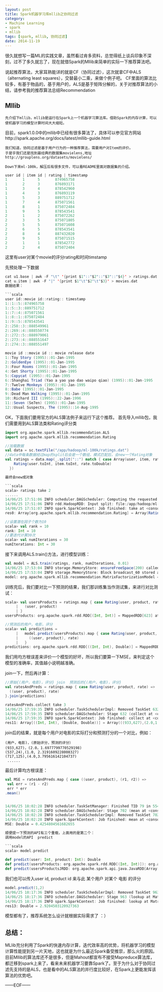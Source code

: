 ```yaml
---
layout: post
title: Spark机器学习库mllib之协同过滤
category: 
- Machine Learning
- spark
- mllib
tags: [spark, mllib, 协同过滤]
date: 2014-11-19
---
```


很久就想写一篇ML的实践文章，虽然看过肯多资料，总觉得纸上谈兵印象不深刻，过不了多久就忘了，现在就借Spark的Mllib来简单的实际一下推荐算法吧。
  
  说起推荐算法，大家耳熟能详的就是CF（协同过滤），这次就拿CF中ALS（alternating least squares），交替最小二乘，来做个例子吧。
CF里面的算法比较多，有基于物品的，基于用户的，ALS是基于矩阵分解的，关于对推荐算法的小结，请参考我的推荐算法总结Recommendation

## Mllib

    先介绍下mllib，mllib是运行在Spark上一个机器学习算法库。借助Spark的内存计算，可以使机器学习的模型计算时间大大缩短。
目前，spark1.0.0中的mllib中已经有很多算法了，具体可以参见官方网站http://spark.apache.org/docs/latest/mllib-guide.html
    
    我们知道，协同过滤是基于用户行为的一种推荐算法，需要用户对Item的评价。
    于是乎我们还是找到最经典的数据集movielens,地址http://grouplens.org/datasets/movielens/

    Down下来ml-100k，解压后有很多文件，可以看README里面对数据集的介绍。

```scala
user id | item id | rating | timestamp                
1       1      5       874965758  
1       2      3       876893171  
1       3      4       878542960  
1       4      3       876893119  
1       5      3       889751712  
1       7      4       875071561  
1       8      1       875072484  
1       9      5       878543541  
2       1      2       875072262  
2       3      5       875071805  
2       5      5       875071608  
2       6      5       878543541  
2       8      4       887432020  
2       9      5       875071515  
2       1      1       878542772  
2       2      4       875072404  
```

这里有user对某个movie的评分rating和时间timstamp


先预处理一下数据

```scala
cat u1.base | awk -F "\t" '{print $1"::"$2"::"$3"::"$4}' > ratings.dat  
cat u.item | awk -F "|" '{print $1"\t"$2"\t"$3}' > movies.dat  
数据结果：

```scala
user id::movie id::rating:: timestamp  
1::1::5::874965758  
1::5::3::889751712  
1::7::4::875071561  
1::8::1::875072484  
1::9::5::878543541  
2::258::3::888549961  
2::269::4::888550774  
2::272::5::888979061  
2::273::4::888551647  
2::274::3::888551497  
  
movie id ::movie id :: movie release date  
1::Toy Story (1995)::01-Jan-1995  
2::GoldenEye (1995)::01-Jan-1995  
3::Four Rooms (1995)::01-Jan-1995  
4::Get Shorty (1995)::01-Jan-1995  
5::Copycat (1995)::01-Jan-1995  
6::Shanghai Triad (Yao a yao yao dao waipo qiao) (1995)::01-Jan-1995  
7::Twelve Monkeys (1995)::01-Jan-1995  
8::Babe (1995)::01-Jan-1995  
9::Dead Man Walking (1995)::01-Jan-1995  
10::Richard III (1995)::22-Jan-1996  
11::Seven (Se7en) (1995)::01-Jan-1995  
12::Usual Suspects, The (1995)::14-Aug-1995  
```

OK，下面我们要用官方的ALS算法例子来运行下这个推荐。
首先导入mllib包，我们需要用到ALS算法类和Rating评分类

```scala
import org.apache.spark.mllib.recommendation.ALS  
import org.apache.spark.mllib.recommendation.Rating  

//加载数据  
val data = sc.textFile("/app/hadoop/ml-100k/ratings.dat")  
//data中每条数据经过map的split后会是一个数组，模式匹配后，会new一个Rating对象  
val ratings = data.map(_.split("::") match { case Array(user, item, rate, ts) =>  
    Rating(user.toInt, item.toInt, rate.toDouble)  
  })  

最终会new成对象

```scala
scala> ratings take 2  
......  
14/06/25 17:51:06 INFO scheduler.DAGScheduler: Computing the requested partition locally  
14/06/25 17:51:06 INFO rdd.HadoopRDD: Input split: file:/app/hadoop/ml-100k/ratings.dat:0+1826544  
14/06/25 17:51:07 INFO spark.SparkContext: Job finished: take at <console>:22, took 0.062239021 s  
res0: Array[org.apache.spark.mllib.recommendation.Rating] = Array(Rating(1,1,5.0), Rating(1,2,3.0))  
```

```scala
//设置潜在因子个数为10  
scala> val rank = 10  
rank: Int = 10  
//要迭代计算30次  
scala> val numIterations = 30  
numIterations: Int = 30  
```
接下来调用ALS.train()方法，进行模型训练：

```scala
val model = ALS.train(ratings, rank, numIterations, 0.01)  
14/06/25 17:53:04 INFO storage.MemoryStore: ensureFreeSpace(200) called with curMem=84002, maxMem=308713881  
14/06/25 17:53:04 INFO storage.MemoryStore: Block broadcast_60 stored as values to memory (estimated size 200.0 B, free 294.3 MB)  
model: org.apache.spark.mllib.recommendation.MatrixFactorizationModel = org.apache.spark.mllib.recommendation.MatrixFactorizationModel@17596ee0  
```
训练完后，我们要对比一下预测的结果，我们那训练集当作测试集，来进行对比测试：

```scala
scala> val usersProducts = ratings.map { case Rating(user, product, rate) =>  
     |   (user, product)  
     | }  
usersProducts: org.apache.spark.rdd.RDD[(Int, Int)] = MappedRDD[623] at map at <console>:21  

```
```scala
//预测后的用户，电影，评分  
scala> val predictions =   
     |   model.predict(usersProducts).map { case Rating(user, product, rate) =>   
     |     ((user, product), rate)  
     |   }  
predictions: org.apache.spark.rdd.RDD[((Int, Int), Double)] = MappedRDD[632] at map at <console>:30  
```

我们用均方根误差来评价一个模型的好坏，所以我们要算一下MSE，来判定这个模型的准确率，其值越小说明越准确。

join一下，然后再计算：

```scala
//原始{(用户，电影)，评分} join  预测后的{(用户，电影)，评分}  
val ratesAndPreds = ratings.map { case Rating(user, product, rate) =>   
  ((user, product), rate)  
}.join(predictions)  
```

```scala
ratesAndPreds.collect take 3  
14/06/25 17:59:35 INFO scheduler.TaskSchedulerImpl: Removed TaskSet 632.0, whose tasks have all completed, from pool   
14/06/25 17:59:35 INFO scheduler.DAGScheduler: Stage 632 (collect at <console>:34) finished in 1.906 s  
14/06/25 17:59:35 INFO spark.SparkContext: Job finished: collect at <console>:34, took 1.939437725 s  
res11: Array[((Int, Int), (Double, Double))] = Array(((933,627),(2.0,1.6977799770529198)), ((537,24),(1.0,2.3191609228008327)), ((717,125),(4.0,3.795616142104737)))  
```

join后的结果，就是每个用户对电影的实际打分和预测打分的一个对比，例如：

```
(用户，电影)，(原始评分，预测的评分）
(933,627)，(2.0，1.6977799770529198)
(537,24),(1.0, 2.3191609228008327)
(717,125),(4.0,3.795616142104737)
 ......
```

最后计算均方根误差：

```scala
val MSE = ratesAndPreds.map { case ((user, product), (r1, r2)) =>   
 val err = (r1 - r2)  
 err * err  
.mean()  
```
```scala

14/06/25 18:02:28 INFO scheduler.TaskSetManager: Finished TID 79 in 554 ms on localhost (progress: 1/1)  
14/06/25 18:02:28 INFO scheduler.DAGScheduler: Stage 702 (mean at <console>:36) finished in 0.556 s  
14/06/25 18:02:28 INFO scheduler.TaskSchedulerImpl: Removed TaskSet 702.0, whose tasks have all completed, from pool   
14/06/25 18:02:28 INFO spark.SparkContext: Job finished: mean at <console>:36, took 0.585592521 s  
MSE: Double = 0.4254804561682655  

顺便提一下预测的API有三个重载，上面用的是第二个：
调用model的API  predict

```scala
scala> model.predict  
                                                                                                                                             
def predict(user: Int, product: Int): Double                                                                                                 
def predict(usersProducts: org.apache.spark.rdd.RDD[(Int, Int)]): org.apache.spark.rdd.RDD[org.apache.spark.mllib.recommendation.Rating]     
def predict(usersProductsJRDD: org.apache.spark.api.java.JavaRDD[Array[Byte]]): org.apache.spark.api.java.JavaRDD[Array[Byte]]          
```

我们也可以传入user id, product id 来与此 某个用户 对某个 电影 的评分

```scala
model.predict(1,2)  
14/06/25 18:17:36 INFO scheduler.TaskSchedulerImpl: Removed TaskSet 963.0, whose tasks have all completed, from pool   
14/06/25 18:17:36 INFO scheduler.DAGScheduler: Stage 963 (lookup at MatrixFactorizationModel.scala:46) finished in 0.035 s  
14/06/25 18:17:36 INFO spark.SparkContext: Job finished: lookup at MatrixFactorizationModel.scala:46, took 0.066978561 s  
res13: Double = 2.9204503120927363  
```

模型都有了，推荐系统怎么设计就根据实际需求了 ：）

## 总结：

MLlib充分利用了Spark的快速内存计算，迭代效率高的优势，将机器学习的模型计算性能提到另一片天地，这也就是为什么最近Spark备受推崇，那么火的原因。
    目前Mllib的算法库还不是很多，但是Mahout都宣布不接受Mapreduce算法库，都迁移到spark上来了，看来未来机器学习要靠Spark了。至于为什么对于协同过滤先支持的是ALS，也是看中的ALS算法的并行度比较好，在Spark上更能发挥该算法的优势吧。

——EOF——
